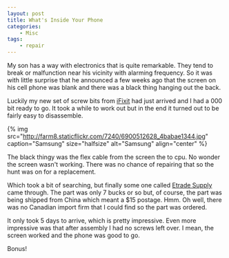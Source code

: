```yaml
---
layout: post
title: What's Inside Your Phone
categories:
    - Misc
tags:
    - repair
---
```


My son has a way with electronics that is quite remarkable. They tend to break or malfunction near his vicinity with alarming frequency. So it was with little surprise that he announced a few weeks ago that the screen on his cell phone was blank and there was a black thing hanging out the back.

Luckily my new set of screw bits from [iFixit](http://www.ifixit.com/) had just arrived and I had a 000 bit ready to go. It took a while to work out but in the end it turned out to be fairly easy to disassemble.

{% img src="http://farm8.staticflickr.com/7240/6900512628_4babae1344.jpg" caption="Samsung" size="halfsize" alt="Samsung" align="center" %}

The black thingy was the flex cable from the screen the to cpu. No wonder the screen wasn't working. There was no chance of repairing that so the hunt was on for a replacement.

Which took a bit of searching, but finally some one called [Etrade Supply](http://www.etradesupply.com) came through. The part was only 7 bucks or so but, of course, the part was being shipped from China which meant a $15 postage. Hmm. Oh well, there was no Canadian import firm that I could find so the part was ordered.

It only took 5 days to arrive, which is pretty impressive. Even more impressive was that after assembly I had no screws left over. I mean, the screen worked and the phone was good to go.

Bonus!